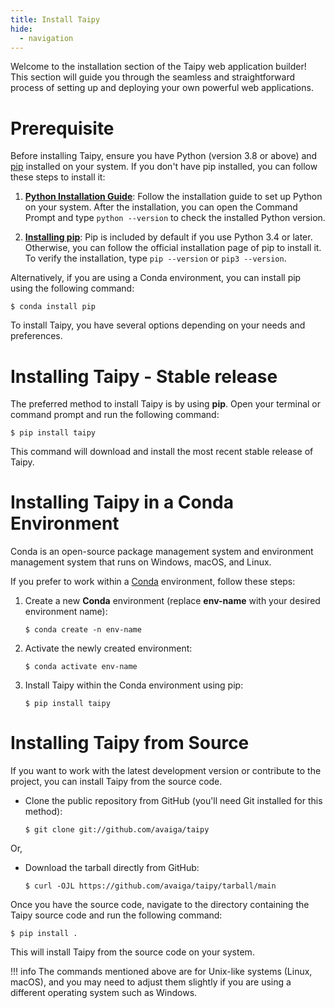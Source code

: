 ```yaml
---
title: Install Taipy
hide:
  - navigation
---
```


Welcome to the installation section of the Taipy web application builder! This section will 
guide you through the seamless and straightforward process of setting up and deploying your own 
powerful web applications.

# Prerequisite

Before installing Taipy, ensure you have Python (version 3.8 or above) and 
[pip](https://pip.pypa.io) installed on your system. If you don't have pip installed, you can 
follow these steps to install it:

1. **[Python Installation Guide](http://docs.python-guide.org/en/latest/starting/installation/)**: 
    Follow the installation guide to set up Python on your system. 
    After the installation, you can open the Command Prompt and type `python --version` to check 
    the installed Python version.

2. **[Installing pip](https://pip.pypa.io/en/latest/installation/)**: Pip is included by default 
    if you use Python 3.4 or later. Otherwise, you can follow the official 
    installation page of pip to install it. To verify the installation, type `pip --version` or 
    `pip3 --version`.

Alternatively, if you are using a Conda environment, you can install pip using the following 
command:

``` console
$ conda install pip
```

To install Taipy, you have several options depending on your needs and preferences.

# Installing Taipy - Stable release

The preferred method to install Taipy is by using **pip**. Open your terminal or command prompt 
and run the following command:

``` console
$ pip install taipy
```

This command will download and install the most recent stable release of Taipy.

# Installing Taipy in a Conda Environment

Conda is an open-source package management system and environment management system that runs on 
Windows, macOS, and Linux. 

If you prefer to work within a [Conda](https://docs.conda.io/projects/conda/en/latest/index.html)
environment, follow these steps:

1. Create a new **Conda** environment (replace **env-name** with your desired environment name):
    ``` console
    $ conda create -n env-name
    ```
2. Activate the newly created environment:
    ``` console
    $ conda activate env-name
    ```
3. Install Taipy within the Conda environment using pip:
    ``` console
    $ pip install taipy
    ```

# Installing Taipy from Source

If you want to work with the latest development version or contribute to the project, you can 
install Taipy from the source code.

- Clone the public repository from GitHub (you'll need Git installed for this method):
    ``` console
    $ git clone git://github.com/avaiga/taipy
    ```

Or,  
  
- Download the tarball directly from GitHub:
    ``` console
    $ curl -OJL https://github.com/avaiga/taipy/tarball/main
    ```

Once you have the source code, navigate to the directory containing the Taipy source code and 
run the following command:

``` console
$ pip install .
```

This will install Taipy from the source code on your system. 

!!! info 
    The commands mentioned above are for Unix-like systems (Linux, macOS), and you may 
    need to adjust them slightly if you are using a different operating system such as Windows.
